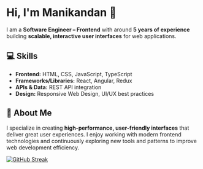 # Hi, I'm Manikandan 👋

I am a **Software Engineer – Frontend** with around **5 years of experience** building **scalable, interactive user interfaces** for web applications.  

## 💻 Skills
- **Frontend:** HTML, CSS, JavaScript, TypeScript  
- **Frameworks/Libraries:** React, Angular, Redux  
- **APIs & Data:** REST API integration  
- **Design:** Responsive Web Design, UI/UX best practices  

## 🚀 About Me
I specialize in creating **high-performance, user-friendly interfaces** that deliver great user experiences. I enjoy working with modern frontend technologies and continuously exploring new tools and patterns to improve web development efficiency.

[![GitHub Streak](https://streak-stats.demolab.com?user=vmanidev&theme=dark)](https://github.com/vmanidev)
